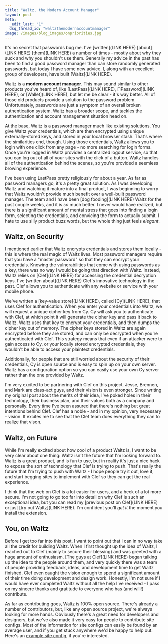 ```yaml
--- 
title: "Waltz, the Modern Account Manager"
layout: post
meta: 
  _edit_last: "1"
  dsq_thread_id: "waltzthemodernaccountmanager"
image: /images/blog_images/onpriorities.jpg
---
```

It's no secret that passwords bug me.  I've [written](LINK HERE) [about](LINK HERE) [them](LINK HERE) a number of times - mostly about why they suck and why you shouldn't use them.  Generally my advice in the past has been to find a good password manager than can store randomly generated passwords, but today I have some new advice.  I, along with an excellent group of developers, have built [Waltz](LINK HERE).

Waltz is a **modern account manager**.  This may sound similar to other products you've heard of, like [LastPass](LINK HERE), [1Password](LINK HERE), or [Wallet](LINK HERE), but let me be clear - it's way better.  All of those old products provide a solution to the password problem.  Unfortunately, passwords are just a symptom of an overall broken authentication system.  Waltz has a broader scope, and tackles the authentication and account management situation head on.

At the base, Waltz is a password manager much like existing solutions.  You give Waltz your credentials, which are then encrypted using unique externally-stored keys, and stored in your local browser stash. That's where the similarities end, though.  Using those credentials, Waltz allows you to login with one click from any page - no more searching for login forms.  Once you're logged in Waltz provides a centralized logout service, so that you can log out of all of your sites with the click of a button.  Waltz handles all of the authentication behind the scenes, so you're provided a seemless browing experience.

I've been using LastPass pretty religiously for about a year.  As far as password managers go, it's a pretty great solution.  As I was developing Waltz and watching it mature into a final product, I was beginning to worry that Waltz wouldn't provide much benefit over a well-built password manager.  The team and I have been [dog fooding](LINK HERE) Waltz for the past couple weeks, and it is *so* much better.  I never would have realized, but there is a significant amount of mental stress that goes into finding a login form, selecting the credentials, and convicing the form to actually submit.  I hate to use silly product buzz words, but the whole thing just feels *elegant*.

## Waltz, on Security

I mentioned earlier that Waltz encrypts credentials and stores them locally - this is where the real magic of Waltz lives.  Most password managers require that you have a "master password" so that they can encrypt your credentials.  Knowing the vulnerabilities that come with using passwords as a key, there was no way I would be going that direction with Waltz.  Instead, Waltz relies on [Clef](LINK HERE) for accessing the credential decryption keys.  I've [written about](LINK HERE) Clef's innovative technology in the past.  Clef allows you to authenticate with any website or service with your mobile phone.

We've written a [key-value store](LINK HERE), called [Cy](LINK HERE), that uses Clef for authentication.  When you enter your credentials into Waltz, we will request a unique cipher key from Cy.  Cy will ask you to authenticate with Clef, at which point it will generate the cipher key and pass it back to Waltz.  Waltz uses that key to encrypt your credentials, and then dumps the cipher key out of memory.  The cipher keys stored in Waltz are again encrypted before they are stored, and can only be decrypted when you're authenticated with Clef.  This strategy means that even if an attacker were to gain access to Cy, or your locally stored encrypted credentials, they wouldn't be able to access your plaintext credentials.

Additionally, for people that are still worried about the security of their credentials, Cy is open source and is easy to spin up on your own server.  Waltz has a configuration option so you can easily use your own Cy server rather than the one provided by Waltz.

I'm very excited to be partnering with Clef on this project.  Jesse, Brennen, and Mark are class-act guys, and their vision is even stronger.  Since writing my original post about the merits of their idea, I've poked holes in their technology, their business plan, and their values both as a company and personally. Every time I've been assured that there's nothing but great intentions behind Clef.  Clef has a noble - and in my opinion, very necessary - vision.  It excites me to see that the Clef team does everything they can to realize that vison.

## Waltz, on Future

While I'm really excited about how cool of a product Waltz is, I want to be very clear about one thing: Waltz isn't the future that I'm looking forward to.  Waltz is a great product, and is fun to use, but in reality it's just a nice hack to expose the sort of technology that Clef is trying to push.  That's really the future that I'm trying to push with Waltz - I hope people try it out, love it, and start begging sites to implement with Clef so they can get the real experience.

I think that the web on Clef is a lot easier for users, and a heck of a lot more secure.  I'm not going to go too far into detail on why Clef is such an exceptional idea, but you can read my [previous post on Clef](LINK HERE) or just [try out Waltz](LINK HERE).  I'm confident you'll *get it* the moment you install the extension.

## You, on Waltz

Before I get too far into this post, I want to point out that I can in no way take all the credit for building Waltz.  When I first thought up the idea of Waltz, I reached out to Clef (mainly to secure their blessing) and was greeted with a huge amount of enthusiasm.  [The guys at Clef](LINK HERE) began talking up the idea to the people around them, and very quickly there was a team of people providing feedback, ideas, and development time to get Waltz finished.  Clef even caught the vision enough to spend a significant amount of their time doing development and design work.  Honestly, I'm not sure if I would have ever completed Waltz without all the help I've received - I pass on my sincere thanks and gratitude to everyone who has (and will!) contribute.

As far as contributing goes, Waltz is 100% open source.  There's already a number of contributors, but, like any open source project, we're always looking for more hands. Obviously there's a great need for developers and designers, but we've also made it very easy for people to contribute site configs.  Most of the information for site configs can easily be found by an average user, and if you get stuck anywhere we'd be happy to help out.  Here's an [example site config](https://github.com/waltzio/waltz/blob/develop/site_configs/github.json), if you're interested.

